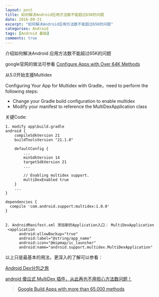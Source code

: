 ```yaml
---
layout: post
title: 如何解决Android应用方法数不能超过65K的问题
date: 2016-09-21
excerpt: "如何解决Android应用方法数不能超过65K的问题"
categories: Android
tags: [Android 基础]
comments: true
---
```




介绍如何解决Android 应用方法数不能超过65K的问题

google官网的做法可参看 [Configure Apps with Over 64K Methods](https://developer.android.com/studio/build/multidex.html)

从5.0开始支援Multidex

Configuring Your App for Multidex with Gradle，need to perform the following steps:

- Change your Gradle build configuration to enable multidex
- Modify your manifest to reference the MultiDexApplication class


关键Code:
    
    1. modify app\build.gradle
    android {
        compileSdkVersion 21
        buildToolsVersion "21.1.0"
    
        defaultConfig {
            ...
            minSdkVersion 14
            targetSdkVersion 21
            ...
    
            // Enabling multidex support.
            multiDexEnabled true
        }
        ...
    }
    
    dependencies {
      compile 'com.android.support:multidex:1.0.0'
    }


    2. AndroidManifest.xml 添加新的Application入口： MultiDexApplication
     <application
          android:allowBackup="true"
          android:label="@string/app_name"
          android:icon="@mipmap/ic_launcher"
          android:name="android.support.multidex.MultiDexApplication"


以上只是最基本的用法，更深入的了解可以参看：

[Android Dex分包之旅](http://yydcdut.com/2016/03/20/split-dex/index.html)

[android 傻瓜式 MultiDex 插件，从此再也不用担心方法数问题！](http://blog.csdn.net/u014608640/article/details/53080216)


> [Google Build Apps with more than 65,000 methods](http://developer.android.com/tools/building/multidex.html)